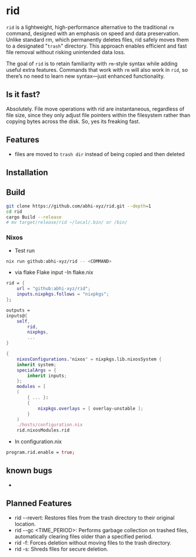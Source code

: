 # rid

`rid` is a lightweight, high-performance alternative to the traditional `rm` command, designed with an emphasis on speed and data preservation. Unlike standard rm, which permanently deletes files, rid safely moves them to a designated "`trash`" directory. This approach enables efficient and fast file removal without risking unintended data loss.

The goal of `rid` is to retain familiarity with `rm`-style syntax while adding useful extra features. Commands that work with `rm` will also work in `rid`, so there’s no need to learn new syntax—just enhanced functionality.

## Is it fast?
Absolutely. File move operations with rid are instantaneous, regardless of file size, since they only adjust file pointers within the filesystem rather than copying bytes across the disk. So, yes its freaking fast.

## Features
- files are moved to `trash dir` instead of being copied and then deleted

## Installation

## Build

```bash
git clone https://github.com/abhi-xyz/rid.git --depth=1 
cd rid
cargo Build --release
# mv target/release/rid ~/local/.bin/ or /bin/

```


### Nixos

- Test run

```bash
nix run github:abhi-xyz/rid -- <COMMAND>

```

- via flake
Flake input
-In flake.nix
```nix
rid = {
    url = "github:abhi-xyz/rid";
    inputs.nixpkgs.follows = "nixpkgs";
};
```

```nix
outputs =
inputs@{
    self,
        rid,
        nixpkgs,
        ...
}
```

```nix
{
    nixosConfigurations."nixos" = nixpkgs.lib.nixosSystem {
    inherit system;
    specialArgs = {
        inherit inputs;
    };
    modules = [
    (
        { ... }:
        {
            nixpkgs.overlays = [ overlay-unstable ];
        }
    )
    ./hosts/configuration.nix
    rid.nixosModules.rid
```
- In configuration.nix
```nix
program.rid.enable = true;
```

## known bugs
- 

## Planned Features
- rid --revert:  Restores files from the trash directory to their original location.
- rid --gc <TIME_PERIOD>:  Performs garbage collection on trashed files, automatically clearing files older than a specified period.
- rid -f:  Forces deletion without moving files to the trash directory.
- rid -s:  Shreds files for secure deletion.

